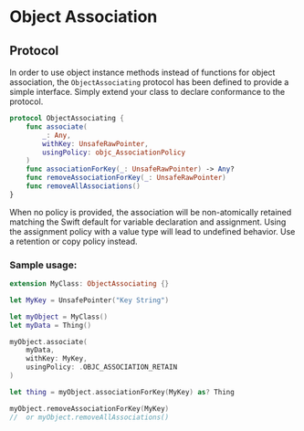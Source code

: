 Object Association
==================

## Protocol

In order to use object instance methods instead of functions for object association, the `ObjectAssociating` protocol has been defined to provide a simple interface.  Simply extend your class to declare conformance to the protocol.

```swift
protocol ObjectAssociating {
    func associate(
        _: Any,
        withKey: UnsafeRawPointer,
        usingPolicy: objc_AssociationPolicy
    )
    func associationForKey(_: UnsafeRawPointer) -> Any?
    func removeAssociationForKey(_: UnsafeRawPointer)
    func removeAllAssociations()
}
```

When no policy is provided, the association will be non-atomically retained matching the Swift default for variable declaration and assignment.  Using the assignment policy with a value type will lead to undefined behavior.  Use a retention or copy policy instead.


### Sample usage:

```swift
extension MyClass: ObjectAssociating {}

let MyKey = UnsafePointer("Key String")

let myObject = MyClass()
let myData = Thing()

myObject.associate(
    myData,
    withKey: MyKey,
    usingPolicy: .OBJC_ASSOCIATION_RETAIN
)

let thing = myObject.associationForKey(MyKey) as? Thing

myObject.removeAssociationForKey(MyKey)
//  or myObject.removeAllAssociations()
```
